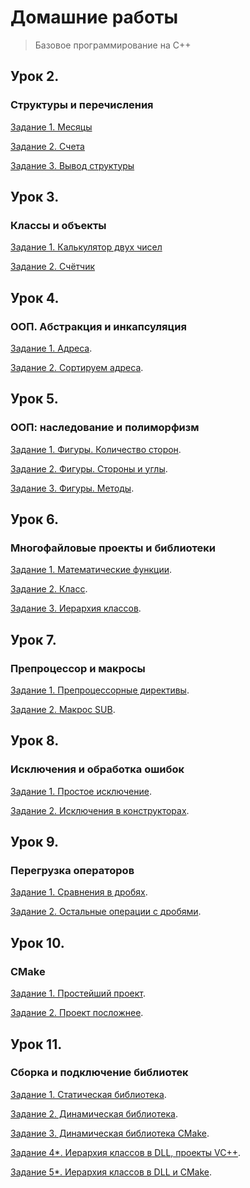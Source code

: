 # Домашние работы
>Базовое программирование на С++

## Урок 2.

### Структуры и перечисления

[Задание 1. Месяцы](https://github.com/VaryamoAratar/homeWorksMain/tree/main/Lesson%202.%20struct%20and%20enum/Task%201.%20Months)

[Задание 2. Счета](https://github.com/VaryamoAratar/homeWorksMain/tree/main/Lesson%202.%20struct%20and%20enum/Task%202.%20Accounts)

[Задание 3. Вывод структуры](https://github.com/VaryamoAratar/homeWorksMain/tree/main/Lesson%202.%20struct%20and%20enum/Task%203.%20Structure%20output)

## Урок 3.

### Классы и объекты

[Задание 1. Калькулятор двух чисел](https://github.com/VaryamoAratar/homeWorksMain/tree/main/Lesson%203.%20classes%20and%20objects/Task%201.%20Two-number%20calc)

[Задание 2. Счётчик](https://github.com/VaryamoAratar/homeWorksMain/tree/main/Lesson%203.%20classes%20and%20objects/Task%202.%20Counter)

## Урок 4.

### ООП. Абстракция и инкапсуляция

[Задание 1. Адреса](https://github.com/VaryamoAratar/homeWorksMain/tree/main/Lesson%204.%20abstraction%20and%20encapsulation/Task%201.%20Addresses).

[Задание 2. Сортируем адреса](https://github.com/VaryamoAratar/homeWorksMain/tree/main/Lesson%204.%20abstraction%20and%20encapsulation/Task%202.%20sorting%20addresses).

## Урок 5.

### ООП: наследование и полиморфизм

[Задание 1. Фигуры. Количество сторон](https://github.com/VaryamoAratar/homeWorksMain/tree/main/Lesson%205.%20inheritance%20and%20polymorphism/Task1.%20figure).

[Задание 2. Фигуры. Стороны и углы](https://github.com/VaryamoAratar/homeWorksMain/tree/main/Lesson%205.%20inheritance%20and%20polymorphism/Task2.%20Figure.%20sides%20and%20corners).

[Задание 3. Фигуры. Методы](https://github.com/VaryamoAratar/homeWorksMain/tree/main/Lesson%205.%20inheritance%20and%20polymorphism/Task3.%20Figure.%20Methods).

## Урок 6.

### Многофайловые проекты и библиотеки

[Задание 1. Математические функции](https://github.com/VaryamoAratar/homeWorksMain/tree/main/Lesson%206.%20multi-file%20projects/Task1.%20math%20functions).

[Задание 2. Класс](https://github.com/VaryamoAratar/homeWorksMain/tree/main/Lesson%206.%20multi-file%20projects/Task2.%20Class).

[Задание 3. Иерархия классов](https://github.com/VaryamoAratar/homeWorksMain/tree/main/Lesson%206.%20multi-file%20projects/Task3.%20class%20hierarchy).

## Урок 7.

### Препроцессор и макросы

[Задание 1. Препроцессорные директивы](https://github.com/VaryamoAratar/homeWorksMain/tree/main/Lesson%207.%20Preprocessor%20and%20macros/Task1.%20Preprocessor%20directives).

[Задание 2. Макрос SUB](https://github.com/VaryamoAratar/homeWorksMain/tree/main/Lesson%207.%20Preprocessor%20and%20macros/Task2.%20macro%20SUB).

## Урок 8.

### Исключения и обработка ошибок

[Задание 1. Простое исключение](https://github.com/VaryamoAratar/homeWorksMain/tree/main/Lesson%208.%20Errors%20and%20exeptions/Task1.%20Simple%20exception).

[Задание 2. Исключения в конструкторах]().

## Урок 9.

### Перегрузка операторов

[Задание 1. Сравнения в дробях]().

[Задание 2. Остальные операции с дробями]().

## Урок 10.

### CMake

[Задание 1. Простейший проект]().

[Задание 2. Проект посложнее]().

## Урок 11.

### Сборка и подключение библиотек

[Задание 1. Статическая библиотека]().

[Задание 2. Динамическая библиотека]().

[Задание 3. Динамическая библиотека CMake]().

[Задание 4*. Иерархия классов в DLL, проекты VC++]().

[Задание 5*. Иерархия классов в DLL и CMake]().

